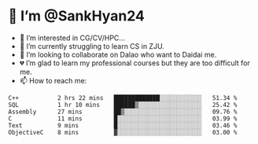 # 👋 I’m @SankHyan24

- 👀 I’m interested in CG/CV/HPC...
- 🌱 I’m currently struggling to learn CS in ZJU.
- 💞️ I’m looking to collaborate on Dalao who want to Daidai me.
- 💔 I’m glad to learn my professional courses but they are too difficult for me.
- 📫 How to reach me:


<!---
SankHyan24/SankHyan24 is a ✨ special ✨ repository because its `README.md` (this file) appears on your GitHub profile.
You can click the Preview link to take a look at your changes.
--->
<!--START_SECTION:waka-->

```text
C++           2 hrs 22 mins   █████████████░░░░░░░░░░░░   51.34 %
SQL           1 hr 10 mins    ██████▒░░░░░░░░░░░░░░░░░░   25.42 %
Assembly      27 mins         ██▒░░░░░░░░░░░░░░░░░░░░░░   09.76 %
C             11 mins         █░░░░░░░░░░░░░░░░░░░░░░░░   03.99 %
Text          9 mins          █░░░░░░░░░░░░░░░░░░░░░░░░   03.46 %
ObjectiveC    8 mins          ▓░░░░░░░░░░░░░░░░░░░░░░░░   03.00 %
```

<!--END_SECTION:waka-->
